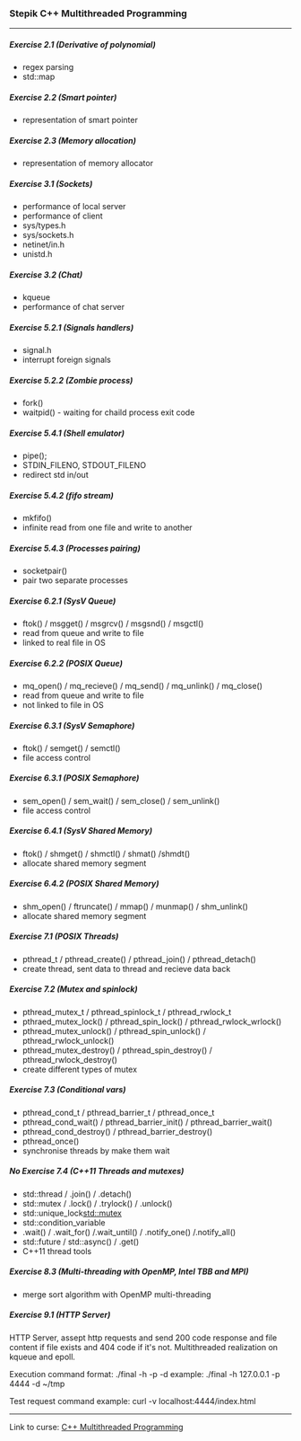 ### Stepik C++ Multithreaded Programming
---

##### Exercise 2.1 (Derivative of polynomial)
- regex parsing
- std::map

##### Exercise 2.2 (Smart pointer)
- representation of smart pointer

##### Exercise 2.3 (Memory allocation)
- representation of memory allocator

##### Exercise 3.1 (Sockets)
- performance of local server
- performance of client
- sys/types.h
- sys/sockets.h
- netinet/in.h
- unistd.h

##### Exercise 3.2 (Chat)
- kqueue
- performance of chat server

##### Exercise 5.2.1 (Signals handlers)
- signal.h
- interrupt foreign signals

##### Exercise 5.2.2 (Zombie process)
- fork()
- waitpid() - waiting for chaild process exit code

##### Exercise 5.4.1 (Shell emulator)
- pipe();
- STDIN_FILENO, STDOUT_FILENO
- redirect std in/out

##### Exercise 5.4.2 (fifo stream)
- mkfifo()
- infinite read from one file and write to another

##### Exercise 5.4.3 (Processes pairing)
- socketpair()
- pair two separate processes

##### Exercise 6.2.1 (SysV Queue)
- ftok() / msgget() / msgrcv() / msgsnd() / msgctl()
- read from queue and write to file
- linked to real file in OS

##### Exercise 6.2.2 (POSIX Queue)
- mq_open() / mq_recieve() / mq_send() / mq_unlink() / mq_close()
-	read from queue and write to file
- not linked to file in OS

##### Exercise 6.3.1 (SysV Semaphore)
- ftok() / semget() / semctl()
- file access control

##### Exercise 6.3.1 (POSIX Semaphore)
- sem_open() / sem_wait() / sem_close() / sem_unlink()
- file access control

##### Exercise 6.4.1 (SysV Shared Memory)
- ftok() / shmget() / shmctl() / shmat() /shmdt()
- allocate shared memory segment

##### Exercise 6.4.2 (POSIX Shared Memory)
- shm_open() / ftruncate() / mmap() / munmap() / shm_unlink()
- allocate shared memory segment

##### Exercise 7.1 (POSIX Threads)
- pthread_t / pthread_create() / pthread_join() / pthread_detach()
- create thread, sent data to thread and recieve data back

##### Exercise 7.2 (Mutex and spinlock)
- pthread_mutex_t / pthread_spinlock_t / pthread_rwlock_t
- pthraed_mutex_lock() / pthread_spin_lock() / pthread_rwlock_wrlock()
- pthread_mutex_unlock() / pthread_spin_unlock() / pthread_rwlock_unlock()
- pthread_mutex_destroy() / pthread_spin_destroy() / pthread_rwlock_destroy()
- create different types of mutex

##### Exercise 7.3 (Conditional vars)
- pthread_cond_t / pthread_barrier_t / pthread_once_t
- pthread_cond_wait() / pthread_barrier_init() / pthread_barrier_wait()
- pthread_cond_destroy() / pthread_barrier_destroy()
- pthread_once()
- synchronise threads by make them wait

##### No Exercise 7.4 (C++11 Threads and mutexes)
- std::thread / .join() / .detach()
- std::mutex / .lock() / .trylock() / .unlock()
- std::unique_lock<std::mutex>
- std::condition_variable
- .wait() / .wait_for() /.wait_until() / .notify_one() /.notify_all()
- std::future<type> / std::async() / .get()
- C++11 thread tools

##### Exercise 8.3 (Multi-threading with OpenMP, Intel TBB and MPI)
- merge sort algorithm with OpenMP multi-threading

##### Exercise 9.1 (HTTP Server)
HTTP Server, assept http requests and send 200 code response
and file content if file exists and 404 code if it's not.
Multithreaded realization on kqueue and epoll.

Execution command format:
./final -h <ip> -p <port> -d <directory>
example:
./final -h 127.0.0.1 -p 4444 -d ~/tmp

Test request command example:
curl -v localhost:4444/index.html


---
Link to curse: [C++ Multithreaded Programming](https://stepik.org/course/149/syllabus)
